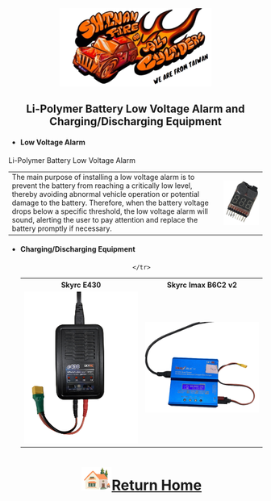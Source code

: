 <div align="center"><img src="../../other/img/logo.png" width="300" alt=" logo"></div>

## <div align="center">Li-Polymer Battery Low Voltage Alarm and Charging/Discharging Equipment</div> 
 - #### Low Voltage Alarm
 Li-Polymer Battery Low Voltage Alarm
   <div align="center">
   <table>
   <tr>
   <td>The main purpose of installing a low voltage alarm is to prevent the battery from reaching a critically low level, thereby avoiding abnormal vehicle operation or potential damage to the battery. Therefore, when the battery voltage drops below a specific threshold, the low voltage alarm will sound, alerting the user to pay attention and replace the battery promptly if necessary.  
        
   </td>
   <td><img src="./img/low_voltage_alarm.png" width = "500"  alt="low_voltage_alarm" align="center" /></td>
    </tr>
   </table>
   </div>
   
  - #### Charging/Discharging Equipment
      <div align="center">
      <table>
        <tr align="center">
        <th>Skyrc E430</th>
        <th>Skyrc Imax B6C2 v2</th>
        </tr>
        <tr>
        <td><img src="./img/e430.png" width = "300"  alt="Discharging Equipment" /></td>
        <td><img src="./img/B6AC2.png" width = "300"  alt="Discharging Equipment" /></td>

        </tr>

</table>
</div>
      
     
 
# <div align="center">![HOME](../../other/img/Home.png)[Return Home](../../)</div> 
